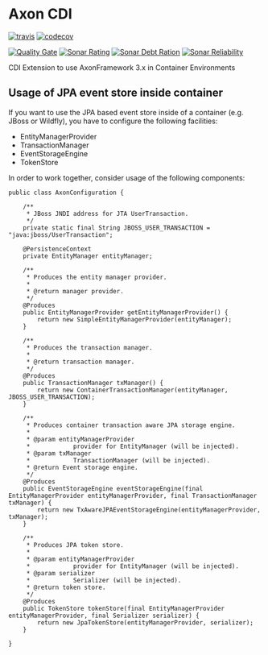 # Axon CDI

[![travis](https://travis-ci.org/holisticon/axon-cdi.svg?branch=master)](https://travis-ci.org/holisticon/axon-cdi)
[![codecov](https://codecov.io/gh/holisticon/axon-cdi/branch/master/graph/badge.svg)](https://codecov.io/gh/holisticon/axon-cdi)

[![Quality Gate](https://sonarqube.com/api/badges/gate?key=org.axonframework.extension:axon-cdi-root)](https://sonarcloud.io/dashboard?id=org.axonframework.extension%3Aaxon-cdi-root)
[![Sonar Rating](https://sonarqube.com/api/badges/measure?key=org.axonframework.extension:axon-cdi-root&metric=sqale_rating)](https://sonarcloud.io/dashboard?id=org.axonframework.extension%3Aaxon-cdi-root)
[![Sonar Debt Ration](https://sonarqube.com/api/badges/measure?key=org.axonframework.extension:axon-cdi-root&metric=sqale_debt_ratio)](https://sonarcloud.io/dashboard?id=org.axonframework.extension%3Aaxon-cdi-root)
[![Sonar Reliability](https://sonarqube.com/api/badges/measure?key=org.axonframework.extension:axon-cdi-root&metric=reliability_rating)](https://sonarcloud.io/dashboard?id=org.axonframework.extension%3Aaxon-cdi-root)


CDI Extension to use AxonFramework 3.x in Container Environments


## Usage of JPA event store inside container

If you want to use the JPA based event store inside of a container (e.g. JBoss or Wildfly), you have to configure the following facilities:

  *  EntityManagerProvider
  *  TransactionManager
  *  EventStorageEngine
  *  TokenStore
  
In order to work together, consider usage of the following components:
  

	public class AxonConfiguration {
	  
	    /**
	     * JBoss JNDI address for JTA UserTransaction.
	     */
	    private static final String JBOSS_USER_TRANSACTION = "java:jboss/UserTransaction";
	
	    @PersistenceContext
	    private EntityManager entityManager;
	
	    /**
	     * Produces the entity manager provider.
	     * 
	     * @return manager provider.
	     */
	    @Produces
	    public EntityManagerProvider getEntityManagerProvider() {
	        return new SimpleEntityManagerProvider(entityManager);
	    }
	
	    /**
	     * Produces the transaction manager.
	     * 
	     * @return transaction manager.
	     */
	    @Produces
	    public TransactionManager txManager() {
	        return new ContainerTransactionManager(entityManager, JBOSS_USER_TRANSACTION);
	    }
	
	    /**
	     * Produces container transaction aware JPA storage engine.
	     * 
	     * @param entityManagerProvider
	     *            provider for EntityManager (will be injected).
	     * @param txManager
	     *            TransactionManager (will be injected).
	     * @return Event storage engine.
	     */
	    @Produces
	    public EventStorageEngine eventStorageEngine(final EntityManagerProvider entityManagerProvider, final TransactionManager txManager) {
	        return new TxAwareJPAEventStorageEngine(entityManagerProvider, txManager);
	    }
	
	    /**
	     * Produces JPA token store.
	     * 
	     * @param entityManagerProvider
	     *            provider for EntityManager (will be injected).
	     * @param serializer
	     *            Serializer (will be injected).
	     * @return token store.
	     */
	    @Produces
	    public TokenStore tokenStore(final EntityManagerProvider entityManagerProvider, final Serializer serializer) {
	        return new JpaTokenStore(entityManagerProvider, serializer);
	    }
	    
	}

   
